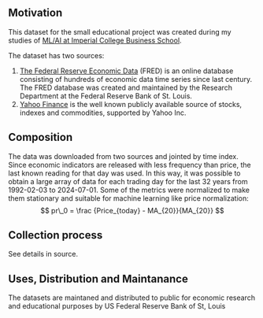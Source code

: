 ## Motivation
This dataset for the small educational project was created during my studies of [ML/AI at Imperial College Business School](https://www.imperial.ac.uk/business-school/executive-education/technology-analytics-data-science/professional-certificate-machine-learning-and-artificial-intelligence-programme/online//). 

The dataset has two sources:
1. [The Federal Reserve Economic Data](https://fred.stlouisfed.org/) (FRED) is an online database consisting of hundreds of economic data time series since last century. The FRED database was created and maintained by the Research Department at the Federal Reserve Bank of St. Louis. 
2. [Yahoo Finance](https://finance.yahoo.com) is the well known publicly available source of stocks, indexes and commodities, supported by Yahoo Inc.
 
## Composition
The data was downloaded from two sources and jointed by time index. Since economic indicators are released with less frequency than price, the  last known reading for that day was used. In this way, it was possible to obtain a large array of data for each trading day for the last 32 years from 1992-02-03 to 2024-07-01. Some of the metrics were normalized to make them stationary and suitable for machine learning like price normalization:
$$ pr\_0 = \frac {Price_{today} - MA_{20}}{MA_{20}} $$

## Collection process
See details in source.

## Uses, Distribution and Maintanance
The datasets are maintaned and distributed to public for economic research and educational purposes by US Federal Reserve Bank of St, Louis
